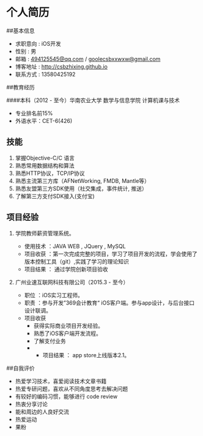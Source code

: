 # 个人简历

##基本信息

* 求职意向 : iOS开发
* 性别 : 男
* 邮箱 : 494125545@qq.com / goolecsbxxwxw@gmail.com
* 博客地址 : <http://csbzhixing.github.io>
* 联系方式 : 13580425192

##教育经历

####本科（2012 - 至今）华南农业大学 数学与信息学院 计算机课与技术
+ 专业排名前15%
+ 外语水平：CET-6(426)


## 技能 
1. 掌握Objective-C/C 语言
2. 熟悉常用数据结构和算法
3. 熟悉HTTP协议，TCP/IP协议
4. 熟悉主流第三方库（AFNetWorking, FMDB, Mantle等）
5. 熟悉友盟第三方SDK使用（社交集成，事件统计, 推送）
6. 了解第三方支付SDK接入(支付宝)


## 项目经验

1. 学院教师薪资管理系统。
	+ 使用技术 ：JAVA WEB , JQuery , MySQL
	+ 项目收获 ：第一次完成完整的项目，学习了项目开发的流程，学会使用了版本控制工具（git）,实践了学习的理论知识
	+ 项目结果 ： 通过学院创新项目验收


2. 广州业速互联网科技有限公司（2015.3 - 至今）
	+ 职位 ：iOS实习工程师。
	+ 职责 ：参与开发”369会计教育“ iOS客户端。参与app设计，与后台接口设计联调。
	+ 项目收获
		* 获得实际商业项目开发经验。
		* 熟悉了iOS客户端开发流程。
		* 了解支付业务
		* 	+ 项目结果 ： app store上线版本2.1。


##自我评价

* 热爱学习技术，喜爱阅读技术文章书籍
* 热爱专研问题，喜欢从不同角度思考去解决问题
* 有较好的编码习惯，能够进行 code review
* 热衷分享讨论
* 能和周边的人良好交流
* 热爱运动
* 果粉


